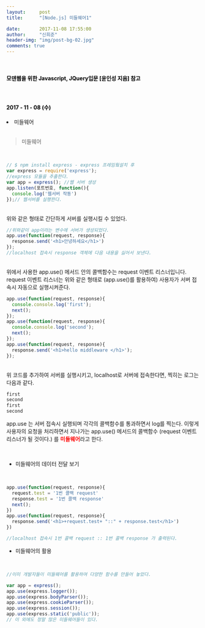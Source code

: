 ```yaml
---
layout:     post
title:      "[Node.js] 미들웨어1"

date:       2017-11-08 17:55:00
author:     "신희준"
header-img: "img/post-bg-02.jpg"
comments: true
---
```


<head>
 <meta property="og:type" content="website">
 <meta property="og:title" content="노드js 미들웨어">
 <meta property="og:description" content="노드js 미들웨어">
 <meta property="og:url" content="http://shj7242.github.io/2017/11/08/Nodejs1/">

 <meta name="twitter:card" content="summary">
  <meta name="twitter:title" content="노드js 미들웨어">
  <meta name="twitter:description" content="노드js 미들웨어">
  <meta name="FACEBOOK:domain" content="http://shj7242.github.io/2017/11/08/Nodejs1/">
  <meta name="facebook:card" content="summary">
   <meta name="facebook:title" content="노드js 미들웨어">
   <meta name="facebook:description" content="노드js 미들웨어">
   <meta name="facebook:domain" content="http://shj7242.github.io/2017/11/08/Nodejs1/">


 </head>

<br>
<H4 style ="font-weight:bold; color:black;"> 모덴웹을 위한 Javascript, JQuery입문 [윤인성 지음] 참고</H4>

<H4 style ="font-weight:bold; color:black;"> </H4>
<br>
<H4 style ="font-weight:bold; color : black">2017 - 11 - 08 (수)</H4>
<li>미들웨어</li>


<br>

> 미들웨어

<br>

~~~javascript
// $ npm install express - express 프레임웤설치 후
var express = require('express');
//express 모듈을 추출한다.
var app = express(); //웹 서버 생성
app.listen(포트번호, function(){
  console.log('웹서버 작동')
});// 웹서버를 실행한다.
~~~

<br>
위와 같은 형태로 간단하게 서버를 실행시킬 수 있었다.
<br>

~~~javascript
//위와같이 app이라는 변수에 서버가 생성되었다.
app.use(function(request, response){
  response.send('<h1>안녕하세요</h1>')
});
//localhost 접속시 response 객체에 다음 내용을 싫어서 보낸다.
~~~

<br>
위에서 사용한 app.use() 메서드 안의 콜백함수는 request 이벤트 리스너입니다. request 이벤트 리스너는 위와 같은 형태로 (app.use()를 활용하여) 사용자가 서버 접속시 자동으로 실행시켜준다.

<br>

~~~javascript
app.use(function(request, response){
  console.console.log('first');
  next();
});
app.use(function(request, response){
  console.console.log('second');
  next();
});
app.use(function(request, response){
  response.send('<h1>hello middleware </h1>');
});

~~~

<br>
위 코드를 추가하여 서버를 실행시키고, localhost로 서버에 접속한다면, 찍히는 로그는 다음과 같다.

~~~java
first
second
first
second
~~~

app.use 는 서버 접속시 실행되며 각각의 콜백함수를 통과하면서 log를 찍는다. 이렇게 사용자의 요청을 처리하면서 지나가는 app.use() 메서드의 콜백함수 (request 이벤트리스너가 될 것이다.) 를 <b style ="color:red">미들웨어</b>라고 한다.

<br>

* 미들웨어의 데이터 전달 보기

<br>

~~~javascript
app.use(function(request, response){
  request.test = '1번 콜백 request'
  response.test = '1번 콜백 response'
  next();
})
app.use(function(request, response){
  response.send('<h1>+request.test+ "::" + response.test</h1>')
})

//localhost 접속시 1번 콜백 request :: 1번 콜백 response 가 출력된다.
~~~

* 미들웨어의 활용

<br>

~~~javascript
//이미 개발자들이 미들웨어를 활용하여 다양한 함수를 만들어 놓았다.

var app = express();
app.use(express.logger());
app.use(express.bodyParser());
app.use(express.cookieParser());
app.use(express.session());
app.use(express.static('public'));
// 이 외에도 정말 많은 미들웨어들이 있다.
~~~
